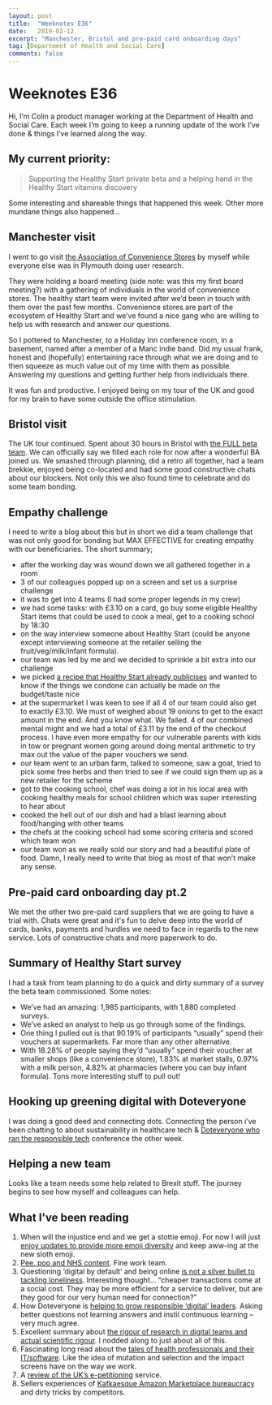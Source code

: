 ```yaml
---
layout: post
title:  "Weeknotes E36"
date:   2019-02-12
excerpt: "Manchester, Bristol and pre-paid card onboarding days"
tag: [Department of Health and Social Care]
comments: false
---
```


# Weeknotes E36
Hi, I’m Colin a product manager working at the Department of Health and Social Care. Each week I’m going to keep a running update of the work I’ve done & things I’ve learned along the way.

## My current priority:
> Supporting the Healthy Start private beta and a helping hand in the Healthy Start vitamins discovery

Some interesting and shareable things that happened this week. Other more mundane things also happened…

## Manchester visit
I went to go visit [the Association of Convenience Stores](https://www.acs.org.uk/) by myself while everyone else was in Plymouth doing user research. 

They were holding a board meeting (side note: was this my first board meeting?) with a gathering of individuals in the world of convenience stores. The healthy start team were invited after we’d been in touch with them over the past few months. Convenience stores are part of the ecosystem of Healthy Start and we’ve found a nice gang who are willing to help us with research and answer our questions.

So I pottered to Manchester, to a Holiday Inn conference room, in a basement, named after a member of a Manc indie band. Did my usual frank, honest and (hopefully) entertaining race through what we are doing and to then squeeze as much value out of my time with them as possible. Answering my questions and getting further help from individuals there. 

It was fun and productive. I enjoyed being on my tour of the UK and good for my brain to have some outside the office stimulation.

## Bristol visit
The UK tour continued. Spent about 30 hours in Bristol with [the FULL beta team](https://twitter.com/ColinPattinson/status/1093485475820699649). We can officially say we filled each role for now after a wonderful BA joined us. 
We smashed through planning, did a retro all together, had a team brekkie, enjoyed being co-located and had some good constructive chats about our blockers. Not only this we also found time to celebrate and do some team bonding.

## Empathy challenge
I need to write a blog about this but in short we did a team challenge that was not only good for bonding but MAX EFFECTIVE for creating empathy with our beneficiaries.
The short summary;
- after the working day was wound down we all gathered together in a room
- 3 of our colleagues popped up on a screen and set us a surprise challenge
- it was to get into 4 teams (I had some proper legends in my crew)
- we had some tasks: with £3.10 on a card, go buy some eligible Healthy Start items that could be used to cook a meal, get to a cooking school by 18:30
- on the way interview someone about Healthy Start (could be anyone except interviewing someone at the retailer selling the fruit/veg/milk/infant formula).
- our team was led by me and we decided to sprinkle a bit extra into our challenge
- we picked [a recipe that Healthy Start already publicises](https://www.healthystart.nhs.uk/all-recipes/pasta-ratatouille-bake/) and wanted to know if the things we condone can actually be made on the budget/taste nice
- at the supermarket I was keen to see if all 4 of our team could also get to exactly £3.10. We must of weighed about 19 onions to get to the exact amount in the end. And you know what. We failed. 4 of our combined mental might and we had a total of £3.11 by the end of the checkout process. I have even more empathy for our vulnerable parents with kids in tow or pregnant women going around doing mental arithmetic to try max out the value of the paper vouchers we send. 
- our team went to an urban farm, talked to someone, saw a goat, tried to pick some free herbs and then tried to see if we could sign them up as a new retailer for the scheme
- got to the cooking school, chef was doing a lot in his local area with cooking healthy meals for school children which was super interesting to hear about
- cooked the hell out of our dish and had a blast learning about food/hanging with other teams
- the chefs at the cooking school had some scoring criteria and scored which team won
- our team won as we really sold our story and had a beautiful plate of food.
Damn, I really need to write that blog as most of that won’t make any sense.

## Pre-paid card onboarding day pt.2
We met the other two pre-paid card suppliers that we are going to have a trial with. Chats were great and it's fun to delve deep into the world of cards, banks, payments and hurdles we need to face in regards to the new service. Lots of constructive chats and more paperwork to do.

## Summary of Healthy Start survey
I had a task from team planning to do a quick and dirty summary of a survey the beta team commissioned. Some notes:
- We’ve had an amazing: 1,985 participants, with 1,880 completed surveys.
- We’ve asked an analyst to help us go through some of the findings.
- One thing I pulled out is that 90.19% of participants “usually” spend their vouchers at supermarkets. Far more than any other alternative. 
- With 18.28% of people saying they’d “usually” spend their voucher at smaller shops (like a convenience store), 1.83% at market stalls, 0.97% with a milk person, 4.82% at pharmacies (where you can buy infant formula). 
Tons more interesting stuff to pull out!

## Hooking up greening digital with Doteveryone
I was doing a good deed and connecting dots. Connecting the person i’ve been chatting to about sustainability in healthcare tech & [Doteveryone who ran the responsible tech](https://doteveryone.org.uk/responsible-tech-2019/) conference the other week.

## Helping a new team
Looks like a team needs some help related to Brexit stuff. The journey begins to see how myself and colleagues can help. 

## What I've been reading
1. When will the injustice end and we get a stottie emoji. For now I will just [enjoy updates to provide more emoji diversity](https://blog.emojipedia.org/230-new-emojis-in-final-list-for-2019/) and keep aww-ing at the new sloth emoji.
2. [Pee, poo and NHS content](https://digital.nhs.uk/blog/transformation-blog/2019/pee-and-poo-and-the-language-of-health). Fine work team.
3. Questioning ‘digital by default’ and being online [is not a silver bullet to tackling loneliness](https://medium.com/citizensonline/digital-by-default-lonely-by-design-af264f00d0a2). Interesting thought… “cheaper transactions come at a social cost. They may be more efficient for a service to deliver, but are they good for our very human need for connection?”
4. How Doteveryone is [helping to grow responsible ‘digital’ leaders]( https://medium.com/doteveryone/knowledge-understanding-how-to-be-a-responsible-leader-in-a-digital-world-7f0bda524c14). Asking better questions not learning answers and instil continuous learning – very much agree.
5. Excellent summary about [the rigour of research in digital teams and actual scientific rigour]( http://www.myddelton.co.uk/blog/scientists-designers-and-the-truth). I nodded along to just about all of this.
6. Fascinating long read about the [tales of health professionals and their IT/software]( https://www.newyorker.com/magazine/2018/11/12/why-doctors-hate-their-computers). Like the idea of mutation and selection and the impact screens have on the way we work.
7. A [review of the UK’s e-petitioning]( http://www.democraticaudit.com/2018/11/19/full-of-sound-and-fury-is-westminsters-e-petitioning-system-good-for-democracy/) service.
8. Sellers experiences of [Kafkaesque Amazon Marketplace bureaucracy]( https://www.theverge.com/2018/12/19/18140799/amazon-marketplace-scams-seller-court-appeal-reinstatement) and dirty tricks by competitors. 

